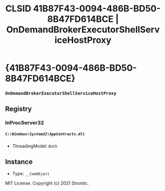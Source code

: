 ﻿---
title: "CLSID 41B87F43-0094-486B-BD50-8B47FD614BCE | OnDemandBrokerExecutorShellServiceHostProxy"
excerpt: What is COM-Object CLSID 41B87F43-0094-486B-BD50-8B47FD614BCE?
---

# {41B87F43-0094-486B-BD50-8B47FD614BCE}

### `OnDemandBrokerExecutorShellServiceHostProxy`

## Registry


### InProcServer32

##### `C:\Windows\System32\AppContracts.dll`
* ThreadingModel: `Both`

## Instance

* Type: `__ComObject`

MIT License. Copyright (c) 2021 Strontic.


